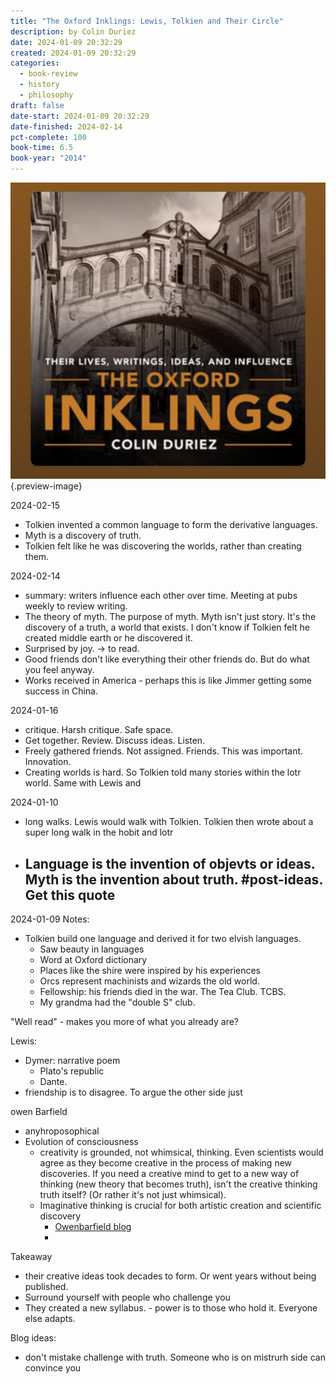 ```yaml
---
title: "The Oxford Inklings: Lewis, Tolkien and Their Circle"
description: by Colin Duriez
date: 2024-01-09 20:32:29
created: 2024-01-09 20:32:29
categories:
  - book-review
  - history
  - philosophy
draft: false
date-start: 2024-01-09 20:32:29
date-finished: 2024-02-14
pct-complete: 100
book-time: 6.5
book-year: "2014"
---
```

![The Oxford inklings](../img/book-the-oxford-inklings.jpeg){.preview-image}

2024-02-15

- Tolkien invented a common language to form the derivative languages. 
- Myth is a discovery of truth. 
- Tolkien felt like he was discovering the worlds, rather than creating them. 


2024-02-14

- summary: writers influence each other over time. Meeting at pubs weekly to review writing. 
- The theory of myth. The purpose of myth. Myth isn't just story. It's the discovery of a truth, a world that exists. I don't know if Tolkien felt he created middle earth or he discovered it. 
- Surprised by joy. → to read. 
- Good friends don't like everything their other friends do. But do what you feel anyway. 
- Works received in America - perhaps this is like Jimmer getting some success in China. 

2024-01-16
- critique. Harsh critique. Safe space. 
- Get together. Review. Discuss ideas. Listen. 
- Freely gathered friends. Not assigned. Friends. This was important. Innovation. 
- Creating worlds is hard. So Tolkien told many stories within the lotr world. Same with Lewis and 

2024-01-10

- long walks. Lewis would walk with Tolkien. Tolkien then wrote about a super long walk in the hobit and lotr 
- Language is the invention of objevts or ideas. Myth is the invention about truth. #post-ideas. Get this quote 
	- 

2024-01-09
Notes:

- Tolkien build one language and derived it for two elvish languages. 
	- Saw beauty in languages 
	- Word at Oxford dictionary
	- Places like the shire were inspired by his experiences 
	- Orcs represent machinists and wizards the old world. 
	- Fellowship: his friends died in the war. The Tea Club. TCBS. 
	- My grandma had the "double S" club. 

"Well read" - makes you more of what you already are?

Lewis:

- Dymer: narrative poem
	- Plato's republic 
	- Dante. 
- friendship is to disagree. To argue the other side just 

owen Barfield

- anyhroposophical
- Evolution of consciousness
	- creativity is grounded, not whimsical, thinking. Even scientists would agree as they become creative in the process of making new discoveries. If you need a creative mind to get to a new way of thinking (new theory that becomes truth), isn't the creative thinking truth itself? (Or rather it's not just whimsical). 
	- Imaginative thinking is crucial for both artistic creation and scientific discovery 
		- [Owenbarfield blog](http://owenbarfield.org/BARFIELD/encyclopedia_barfieldiana/Ideas_Concepts/Science.html)
		- 


Takeaway
- their creative ideas took decades to form. Or went years without being published. 
- Surround yourself with people who challenge you
- They created a new syllabus. - power is to those who hold it. Everyone else adapts. 

Blog ideas:
- don't mistake challenge with truth. Someone who is on mistrurh side can convince you